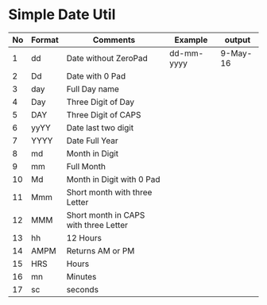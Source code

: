 #  Simple Date Util
 
|No|Format|Comments|Example|output|
|--- |--- |--- |--- |--- |
|1|dd|Date without ZeroPad|dd-mm-yyyy|9-May-16|
|2|Dd|Date with 0 Pad|||
|3|day|Full Day name|||
|4|Day|Three Digit of Day|||
|5|DAY|Three Digit of CAPS|||
|6|yyYY|Date last two digit|||
|7|YYYY|Date Full Year|||
|8|md|Month in Digit|||
|9|mm|Full Month|||
|10|Md|Month in Digit with 0 Pad|||
|11|Mmm|Short month with three Letter|||
|12|MMM|Short month in CAPS with three Letter|||
|13|hh|12 Hours|||
|14|AMPM|Returns AM or PM|||
|15|HRS|Hours|||
|16|mn|Minutes|||
|17|sc|seconds|||